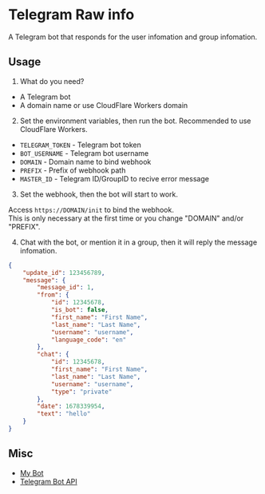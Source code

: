 # Telegram Raw info

A Telegram bot that responds for the user infomation and group infomation.

## Usage

1. What do you need?

- A Telegram bot
- A domain name or use CloudFlare Workers domain

2. Set the environment variables, then run the bot. Recommended to use CloudFlare Workers.

- `TELEGRAM_TOKEN` - Telegram bot token
- `BOT_USERNAME` - Telegram bot username
- `DOMAIN` - Domain name to bind webhook
- `PREFIX` - Prefix of webhook path
- `MASTER_ID` - Telegram ID/GroupID to recive error message

3. Set the webhook, then the bot will start to work.

Access `https://DOMAIN/init` to bind the webhook.  
This is only necessary at the first time or you change "DOMAIN" and/or "PREFIX".

4. Chat with the bot, or mention it in a group, then it will reply the message infomation.

```json
{
    "update_id": 123456789,
    "message": {
        "message_id": 1,
        "from": {
            "id": 12345678,
            "is_bot": false,
            "first_name": "First Name",
            "last_name": "Last Name",
            "username": "username",
            "language_code": "en"
        },
        "chat": {
            "id": 12345678,
            "first_name": "First Name",
            "last_name": "Last Name",
            "username": "username",
            "type": "private"
        },
        "date": 1678339954,
        "text": "hello"
    }
}
```

## Misc

- [My Bot](TravisInfoBot)
- [Telegram Bot API](https://core.telegram.org/bots/api)
